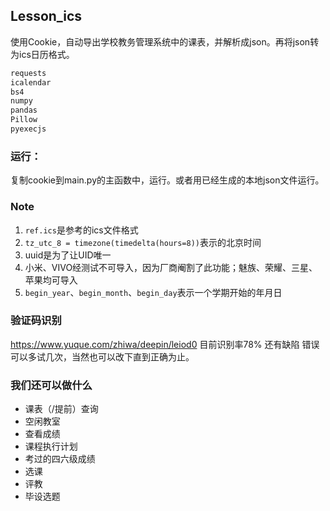 ## Lesson_ics

使用Cookie，自动导出学校教务管理系统中的课表，并解析成json。再将json转为ics日历格式。

```bash
requests
icalendar
bs4
numpy
pandas
Pillow
pyexecjs

```

### 运行：

复制cookie到main.py的主函数中，运行。或者用已经生成的本地json文件运行。



### Note

1. `ref.ics`是参考的ics文件格式
2. `tz_utc_8 = timezone(timedelta(hours=8))`表示的北京时间
3. uuid是为了让UID唯一
4. 小米、VIVO经测试不可导入，因为厂商阉割了此功能；魅族、荣耀、三星、苹果均可导入
5. `begin_year`、`begin_month`、`begin_day`表示一个学期开始的年月日

### 验证码识别

https://www.yuque.com/zhiwa/deepin/leiod0
目前识别率78% 还有缺陷 错误可以多试几次，当然也可以改下直到正确为止。

### 我们还可以做什么

* 课表（/提前）查询
* 空闲教室
* 查看成绩
* 课程执行计划
* 考过的四六级成绩
* 选课
* 评教
* 毕设选题


